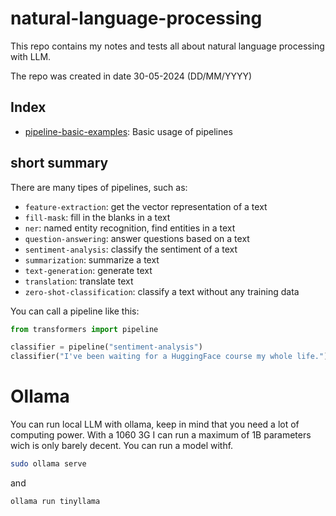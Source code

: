 # natural-language-processing

This repo contains my notes and tests all about natural language processing with LLM.

The repo was created in date 30-05-2024 (DD/MM/YYYY)

## Index
- [pipeline-basic-examples](pipeline-basic-examples.py): Basic usage of pipelines


## short summary

There are many tipes of pipelines, such as:
- `feature-extraction`: get the vector representation of a text
- `fill-mask`: fill in the blanks in a text
- `ner`: named entity recognition, find entities in a text
- `question-answering`: answer questions based on a text
- `sentiment-analysis`: classify the sentiment of a text
- `summarization`: summarize a text
- `text-generation`: generate text
- `translation`: translate text
- `zero-shot-classification`: classify a text without any training data

You can call a pipeline like this:
```python
from transformers import pipeline

classifier = pipeline("sentiment-analysis")
classifier("I've been waiting for a HuggingFace course my whole life.")
```

# Ollama

You can run local LLM with ollama, keep in mind that you need a lot of computing power.
With a 1060 3G I can run a maximum of 1B parameters wich is only barely decent. You can run a model withf.
```bash
sudo ollama serve
```
and
```
ollama run tinyllama
```
